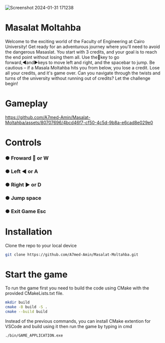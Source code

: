 ![Screenshot 2024-01-31 171238](https://github.com/A7med-Amin/Masalat-Moltahba/assets/80707696/fed98a2a-6997-4fc6-b92f-266737daa12a)

# Masalat Moltahba
<p>Welcome to the exciting world of the Faculty of Engineering at Cairo University! Get ready for an
adventurous journey where you'll need to avoid the dangerous Masaslat. You start with 3 credits, and your
goal is to reach the end point without losing them all. Use the🔼key to go forward,◀️and▶️keys to
move left and right, and the spacebar to jump. Be cautious – if a Masala Moltahba hits you from below,
you lose a credit. Lose all your credits, and it's game over. Can you navigate through the twists and turns
of the university without running out of credits? Let the challenge begin!</p>

# Gameplay

https://github.com/A7med-Amin/Masalat-Moltahba/assets/80707696/4bcd46f7-cf50-4c5d-9b8a-e6cad8e029e0

# Controls

### ● Froward 🔼 or W
### ● Left ◀️ or A
### ● Right ▶️ or D
### ● Jump space
### ● Exit Game Esc

# Installation

<p>Clone the repo to your local device</p>

```bash
git clone https://github.com/A7med-Amin/Masalat-Moltahba.git
``````

# Start the game

<p>To run the game first you need to build the code using CMake with the provided <bold>CMakeLists.txt</bold> file. </p>

```bash
mkdir build
cmake -B build -S .
cmake --build build
``````

Instead of the previous commands, you can install CMake extention for VSCode and build using it then run the game by typing in cmd
```bash
./bin/GAME_APPLICATION.exe
``````

